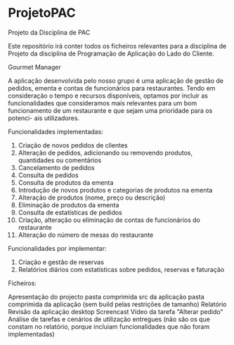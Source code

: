 # ProjetoPAC
Projeto da Disciplina de PAC

Este repositório irá conter todos os ficheiros relevantes para a disciplina de Projeto da disciplina de Programação de Aplicação do Lado do Cliente.

Gourmet Manager

A aplicação desenvolvida pelo nosso grupo é uma aplicação de gestão de pedidos, ementa
e contas de funcionários para restaurantes. Tendo em consideração o tempo e recursos
disponíveis, optamos por incluir as funcionalidades que consideramos mais relevantes para
um bom funcionamento de um restaurante e que sejam uma prioridade para os potenci-
ais utilizadores.

Funcionalidades implementadas:
1. Criação de novos pedidos de clientes
2. Alteração de pedidos, adicionando ou removendo produtos, quantidades ou comentários
3. Cancelamento de pedidos
4. Consulta de pedidos
5. Consulta de produtos da ementa
6. Introdução de novos produtos e categorias de produtos na ementa
7. Alteração de produtos (nome, preço ou descrição)
8. Eliminação de produtos da ementa
9. Consulta de estatísticas de pedidos
10. Criação, alteração ou eliminação de contas de funcionários do restaurante
11. Alteração do número de mesas do restaurante

Funcionalidades por implementar:
1. Criação e gestão de reservas
2. Relatórios diários com estatísticas sobre pedidos, reservas e faturação

Ficheiros:

Apresentação do projecto
pasta comprimida src da aplicação
pasta comprimida da aplicação (sem build pelas restrições de tamanho)
Relatório
Revisão da aplicação desktop
Screencast
Vídeo da tarefa "Alterar pedido"
Análise de tarefas e cenários de utilização entregues (não são os que constam no relatório, porque incluiam funcionalidades que não foram implementadas)


